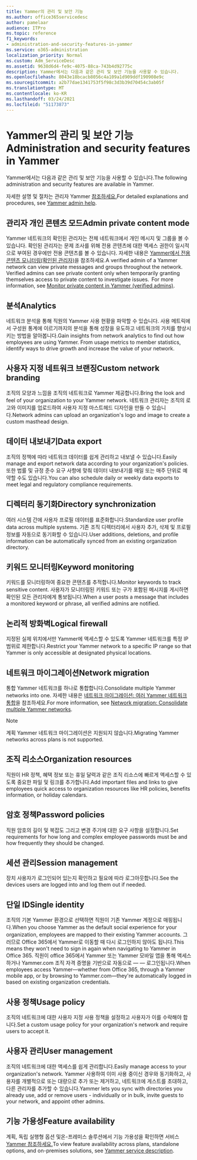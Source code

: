 ```yaml
---
title: Yammer의 관리 및 보안 기능
ms.author: office365servicedesc
author: pamelaar
audience: ITPro
ms.topic: reference
f1_keywords:
- administration-and-security-features-in-yammer
ms.service: o365-administration
localization_priority: Normal
ms.custom: Adm_ServiceDesc
ms.assetid: 9638d6d4-fe9c-4075-88ca-743b4d92775c
description: Yammer에서는 다음과 같은 관리 및 보안 기능을 사용할 수 있습니다.
ms.openlocfilehash: 8043e18bcacb8056c4a109a1d909ddf190908e9c
ms.sourcegitcommit: a2b77dae1341753f5f98c3d3b39d70454c3ab05f
ms.translationtype: MT
ms.contentlocale: ko-KR
ms.lasthandoff: 03/24/2021
ms.locfileid: "51173873"
---
```

# <a name="administration-and-security-features-in-yammer"></a><span data-ttu-id="3c02a-103">Yammer의 관리 및 보안 기능</span><span class="sxs-lookup"><span data-stu-id="3c02a-103">Administration and security features in Yammer</span></span>

<span data-ttu-id="3c02a-104">Yammer에서는 다음과 같은 관리 및 보안 기능을 사용할 수 있습니다.</span><span class="sxs-lookup"><span data-stu-id="3c02a-104">The following administration and security features are available in Yammer.</span></span>
  
<span data-ttu-id="3c02a-105">자세한 설명 및 절차는 관리자 Yammer [참조하세요.](/yammer/)</span><span class="sxs-lookup"><span data-stu-id="3c02a-105">For detailed explanations and procedures, see [Yammer admin help](/yammer/).</span></span>

## <a name="admin-private-content-mode"></a><span data-ttu-id="3c02a-106">관리자 개인 콘텐츠 모드</span><span class="sxs-lookup"><span data-stu-id="3c02a-106">Admin private content mode</span></span>

<span data-ttu-id="3c02a-p101">Yammer 네트워크의 확인된 관리자는 전체 네트워크에서 개인 메시지 및 그룹을 볼 수 있습니다. 확인된 관리자는 문제 조사를 위해 전용 콘텐츠에 대한 액세스 권한이 일시적으로 부여된 경우에만 전용 콘텐츠를 볼 수 있습니다. 자세한 내용은 [Yammer에서 전용 콘텐츠 모니터링(확인된 관리자)](/yammer/manage-security-and-compliance/monitor-private-content)을 참조하세요.</span><span class="sxs-lookup"><span data-stu-id="3c02a-p101">A verified admin of a Yammer network can view private messages and groups throughout the network.  Verified admins can see private content only when temporarily granting themselves access to private content to investigate issues.  For more information, see [Monitor private content in Yammer (verified admins)](/yammer/manage-security-and-compliance/monitor-private-content).</span></span>

## <a name="analytics"></a><span data-ttu-id="3c02a-110">분석</span><span class="sxs-lookup"><span data-stu-id="3c02a-110">Analytics</span></span>

<span data-ttu-id="3c02a-p102">네트워크 분석을 통해 직원의 Yammer 사용 현황을 파악할 수 있습니다. 사용 메트릭에서 구성원 통계에 이르기까지의 분석을 통해 성장을 유도하고 네트워크의 가치를 향상시키는 방법을 알아봅니다.</span><span class="sxs-lookup"><span data-stu-id="3c02a-p102">Gain insights from network analytics to find out how employees are using Yammer. From usage metrics to member statistics, identify ways to drive growth and increase the value of your network.</span></span>

## <a name="custom-network-branding"></a><span data-ttu-id="3c02a-113">사용자 지정 네트워크 브랜징</span><span class="sxs-lookup"><span data-stu-id="3c02a-113">Custom network branding</span></span>

<span data-ttu-id="3c02a-114">조직의 모양과 느낌을 조직의 네트워크로 Yammer 제공합니다.</span><span class="sxs-lookup"><span data-stu-id="3c02a-114">Bring the look and feel of your organization to your Yammer network.</span></span> <span data-ttu-id="3c02a-115">네트워크 관리자는 조직의 로고와 이미지를 업로드하여 사용자 지정 마스트헤드 디자인을 만들 수 있습니다.</span><span class="sxs-lookup"><span data-stu-id="3c02a-115">Network admins can upload an organization's logo and image to create a custom masthead design.</span></span>

## <a name="data-export"></a><span data-ttu-id="3c02a-116">데이터 내보내기</span><span class="sxs-lookup"><span data-stu-id="3c02a-116">Data export</span></span>

<span data-ttu-id="3c02a-117">조직의 정책에 따라 네트워크 데이터를 쉽게 관리하고 내보낼 수 있습니다.</span><span class="sxs-lookup"><span data-stu-id="3c02a-117">Easily manage and export network data according to your organization's policies.</span></span> <span data-ttu-id="3c02a-118">또한 법률 및 규정 준수 요구 사항에 맞춰 데이터 내보내기를 매일 또는 매주 단위로 예약할 수도 있습니다.</span><span class="sxs-lookup"><span data-stu-id="3c02a-118">You can also schedule daily or weekly data exports to meet legal and regulatory compliance requirements.</span></span>
  
## <a name="directory-synchronization"></a><span data-ttu-id="3c02a-119">디렉터리 동기화</span><span class="sxs-lookup"><span data-stu-id="3c02a-119">Directory synchronization</span></span>

<span data-ttu-id="3c02a-120">여러 시스템 간에 사용자 프로필 데이터를 표준화합니다.</span><span class="sxs-lookup"><span data-stu-id="3c02a-120">Standardize user profile data across multiple systems.</span></span> <span data-ttu-id="3c02a-121">기존 조직 디렉터리에서 사용자 추가, 삭제 및 프로필 정보를 자동으로 동기화할 수 있습니다.</span><span class="sxs-lookup"><span data-stu-id="3c02a-121">User additions, deletions, and profile information can be automatically synced from an existing organization directory.</span></span>

## <a name="keyword-monitoring"></a><span data-ttu-id="3c02a-122">키워드 모니터링</span><span class="sxs-lookup"><span data-stu-id="3c02a-122">Keyword monitoring</span></span>

<span data-ttu-id="3c02a-123">키워드를 모니터링하여 중요한 콘텐츠를 추적합니다.</span><span class="sxs-lookup"><span data-stu-id="3c02a-123">Monitor keywords to track sensitive content.</span></span> <span data-ttu-id="3c02a-124">사용자가 모니터링된 키워드 또는 구가 포함된 메시지를 게시하면 확인된 모든 관리자에게 통보됩니다.</span><span class="sxs-lookup"><span data-stu-id="3c02a-124">When a user posts a message that includes a monitored keyword or phrase, all verified admins are notified.</span></span>

## <a name="logical-firewall"></a><span data-ttu-id="3c02a-125">논리적 방화벽</span><span class="sxs-lookup"><span data-stu-id="3c02a-125">Logical firewall</span></span>

<span data-ttu-id="3c02a-126">지정된 실제 위치에서만 Yammer에 액세스할 수 있도록 Yammer 네트워크를 특정 IP 범위로 제한합니다.</span><span class="sxs-lookup"><span data-stu-id="3c02a-126">Restrict your Yammer network to a specific IP range so that Yammer is only accessible at designated physical locations.</span></span>

## <a name="network-migration"></a><span data-ttu-id="3c02a-127">네트워크 마이그레이션</span><span class="sxs-lookup"><span data-stu-id="3c02a-127">Network migration</span></span>

<span data-ttu-id="3c02a-128">통합 Yammer 네트워크를 하나로 통합합니다.</span><span class="sxs-lookup"><span data-stu-id="3c02a-128">Consolidate multiple Yammer networks into one.</span></span> <span data-ttu-id="3c02a-129">자세한 내용은 [네트워크 마이그레이션: 여러 Yammer 네트워크 통합](/yammer/configure-your-yammer-network/consolidate-multiple-yammer-networks)을 참조하세요.</span><span class="sxs-lookup"><span data-stu-id="3c02a-129">For more information, see [Network migration: Consolidate multiple Yammer networks](/yammer/configure-your-yammer-network/consolidate-multiple-yammer-networks).</span></span>
  
> [!NOTE]
> <span data-ttu-id="3c02a-130">계획 Yammer 네트워크 마이그레이션은 지원되지 않습니다.</span><span class="sxs-lookup"><span data-stu-id="3c02a-130">Migrating Yammer networks across plans is not supported.</span></span> 

## <a name="organization-resources"></a><span data-ttu-id="3c02a-131">조직 리소스</span><span class="sxs-lookup"><span data-stu-id="3c02a-131">Organization resources</span></span>

<span data-ttu-id="3c02a-132">직원이 HR 정책, 혜택 정보 또는 휴일 달력과 같은 조직 리소스에 빠르게 액세스할 수 있도록 중요한 파일 및 링크를 추가합니다.</span><span class="sxs-lookup"><span data-stu-id="3c02a-132">Add important files and links to give employees quick access to organization resources like HR policies, benefits information, or holiday calendars.</span></span>
  
## <a name="password-policies"></a><span data-ttu-id="3c02a-133">암호 정책</span><span class="sxs-lookup"><span data-stu-id="3c02a-133">Password policies</span></span>

<span data-ttu-id="3c02a-134">직원 암호의 길이 및 복잡도 그리고 변경 주기에 대한 요구 사항을 설정합니다.</span><span class="sxs-lookup"><span data-stu-id="3c02a-134">Set requirements for how long and complex employee passwords must be and how frequently they should be changed.</span></span>
  
## <a name="session-management"></a><span data-ttu-id="3c02a-135">세션 관리</span><span class="sxs-lookup"><span data-stu-id="3c02a-135">Session management</span></span>

<span data-ttu-id="3c02a-136">장치 사용자가 로그인되어 있는지 확인하고 필요에 따라 로그아웃합니다.</span><span class="sxs-lookup"><span data-stu-id="3c02a-136">See the devices users are logged into and log them out if needed.</span></span>

## <a name="single-identity"></a><span data-ttu-id="3c02a-137">단일 ID</span><span class="sxs-lookup"><span data-stu-id="3c02a-137">Single identity</span></span>

<span data-ttu-id="3c02a-138">조직의 기본 Yammer 환경으로 선택하면 직원이 기존 Yammer 계정으로 매핑됩니다.</span><span class="sxs-lookup"><span data-stu-id="3c02a-138">When you choose Yammer as the default social experience for your organization, employees are mapped to their existing Yammer accounts.</span></span> <span data-ttu-id="3c02a-139">그러므로 Office 365에서 Yammer로 이동할 때 다시 로그인하지 않아도 됩니다.</span><span class="sxs-lookup"><span data-stu-id="3c02a-139">This means they won't need to sign in again when navigating to Yammer in Office 365.</span></span> <span data-ttu-id="3c02a-140">직원이 office 365에서 Yammer 또는 Yammer 모바일 앱을 통해 액세스하거나 Yammer.com 조직 자격 증명을 기반으로 자동으로 &mdash; &mdash; 로그인됩니다.</span><span class="sxs-lookup"><span data-stu-id="3c02a-140">When employees access Yammer&mdash;whether from Office 365, through a Yammer mobile app, or by browsing to Yammer.com&mdash;they're automatically logged in based on existing organization credentials.</span></span>

## <a name="usage-policy"></a><span data-ttu-id="3c02a-141">사용 정책</span><span class="sxs-lookup"><span data-stu-id="3c02a-141">Usage policy</span></span>

<span data-ttu-id="3c02a-142">조직의 네트워크에 대한 사용자 지정 사용 정책을 설정하고 사용자가 이를 수락해야 합니다.</span><span class="sxs-lookup"><span data-stu-id="3c02a-142">Set a custom usage policy for your organization's network and require users to accept it.</span></span>

## <a name="user-management"></a><span data-ttu-id="3c02a-143">사용자 관리</span><span class="sxs-lookup"><span data-stu-id="3c02a-143">User management</span></span>

<span data-ttu-id="3c02a-144">조직의 네트워크에 대한 액세스를 쉽게 관리합니다.</span><span class="sxs-lookup"><span data-stu-id="3c02a-144">Easily manage access to your organization's network.</span></span> <span data-ttu-id="3c02a-145">Yammer 사용하여 이미 사용 중이신 경우와 동기화하고, 사용자를 개별적으로 또는 대량으로 추가 또는 제거하고, 네트워크에 게스트를 초대하고, 다른 관리자를 추가할 수 있습니다.</span><span class="sxs-lookup"><span data-stu-id="3c02a-145">Yammer lets you sync with directories you already use, add or remove users - individually or in bulk, invite guests to your network, and appoint other admins.</span></span>

## <a name="feature-availability"></a><span data-ttu-id="3c02a-146">기능 가용성</span><span class="sxs-lookup"><span data-stu-id="3c02a-146">Feature availability</span></span>

<span data-ttu-id="3c02a-147">계획, 독립 실행형 옵션 및온-프레미스 솔루션에서 기능 가용성을 확인하면 서비스 [Yammer 참조하세요.](yammer-service-description.md)</span><span class="sxs-lookup"><span data-stu-id="3c02a-147">To view feature availability across plans, standalone options, and on-premises solutions, see [Yammer service description](yammer-service-description.md).</span></span>
